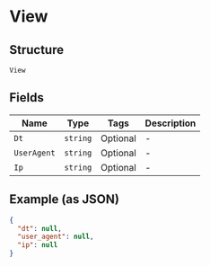 
# View

## Structure

`View`

## Fields

| Name | Type | Tags | Description |
|  --- | --- | --- | --- |
| `Dt` | `string` | Optional | - |
| `UserAgent` | `string` | Optional | - |
| `Ip` | `string` | Optional | - |

## Example (as JSON)

```json
{
  "dt": null,
  "user_agent": null,
  "ip": null
}
```

